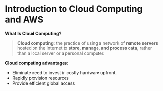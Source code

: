 # Introduction to Cloud Computing and AWS

**What Is Cloud Computing?**

> **Cloud computing**: the practice of using a network of **remote servers** hosted on the Internet to **store, manage, and process data**, rather than a local server or a personal computer.

**Cloud computing advantages**:
- Eliminate need to invest in costly hardware upfront.
- Rapidly provision resources
- Provide efficient global access


